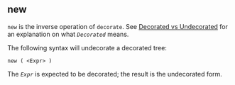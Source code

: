 ## new ##

`new` is the inverse operation of `decorate`. See [Decorated vs Undecorated](Concept_DecVsUndec.md) for an explanation on what _`Decorated`_ means.

The following syntax will undecorate a decorated tree:

```
new ( <Expr> )
```

The _`Expr`_ is expected to be decorated; the result is the undecorated form.